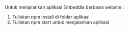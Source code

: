 Untuk menjalankan aplikasi Embeddia berbasis website :
1. Tuliskan npm install di folder aplikasi
2. Tuliskan npm start untuk menjalankan aplikasi

